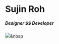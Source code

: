 # Sujin Roh



##### Designer $$ Developer
<img src="https://img.shields.io/badge/AdobePhotoshop-#31A8FF?style=flat-square&logo=AdobePhotoshop&logoColor=white"/></a>&nbsp 
